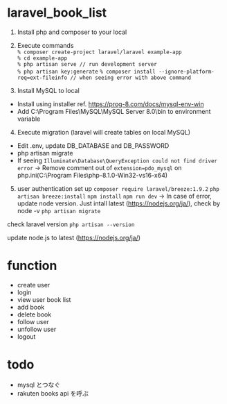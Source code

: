 # laravel_book_list

1. Install php and composer to your local
2. Execute commands<br>
`% composer create-project laravel/laravel example-app`<br>
`% cd example-app`<br>
`% php artisan serve // run development server`<br>
`% php artisan key:generate`
`% composer install --ignore-platform-req=ext-fileinfo // when seeing error with above command`<br>

3. Install MySQL to local
- Install using installer ref. https://prog-8.com/docs/mysql-env-win
- Add C:\Program Files\MySQL\MySQL Server 8.0\bin to environment variable

4. Execute migration (laravel will create tables on local MySQL)
- Edit .env, update DB_DATABASE and DB_PASSWORD
- php artisan migrate
- If seeing `Illuminate\Database\QueryException could not find driver error` -> Remove comment out of `extension=pdo_mysql` on php.ini(C:\Program Files\php-8.1.0-Win32-vs16-x64)

5. user authentication set up
`composer require laravel/breeze:1.9.2`
`php artisan breeze:install`
`npm install`
`npm run dev` -> In case of error, update node version. Just intall latest (https://nodejs.org/ja/), check by node -v
`php artisan migrate`

check laravel version
`php artisan --version`

update node.js to latest (https://nodejs.org/ja/)

# function
- create user
- login
- view user book list
- add book
- delete book
- follow user
- unfollow user
- logout

# todo
- mysql とつなぐ
- rakuten books api を呼ぶ
